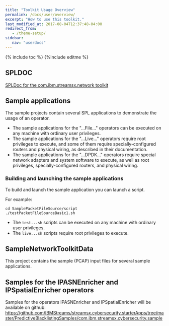 ```yaml
---
title: "Toolkit Usage Overview"
permalink: /docs/user/overview/
excerpt: "How to use this toolkit."
last_modified_at: 2017-08-04T12:37:48-04:00
redirect_from:
   - /theme-setup/
sidebar:
   nav: "userdocs"
---
```

{% include toc %}
{%include editme %}


## SPLDOC

[SPLDoc for the com.ibm.streamsx.network toolkit](https://ibmstreams.github.io/streamsx.network/doc/spldoc/html/index.html)


## Sample applications

The sample projects contain several SPL applications to demonstrate the usage of an operator.

* The sample applications for the "...File..." operators can be executed on any machine with ordinary user privileges.
* The sample applications for the "...Live..." operators require root privileges to execute, and some of them require specially-configured routers and physical wiring, as described in their documentation.
* The sample applications for the "...DPDK..." operators require special network adapters and system software to execute, as well as root privileges, specially-configured routers, and physical wiring.

### Building and launching the sample applications

To build and launch the sample application you can launch a script.

For example:

    cd SamplePacketFileSource/script
    ./testPacketFileSourceBasic1.sh

* The `test...sh` scripts can be executed on any machine with ordinary user privileges.
* The `live...sh` scripts require root privileges to execute.

## SampleNetworkToolkitData

This project contains the sample (PCAP) input files for several sample applications.

## Samples for the IPASNEnricher and IPSpatialEnricher operators

Samples for the operators IPASNEnricher and IPSpatialEnricher will be available on github: https://github.com/IBMStreams/streamsx.cybersecurity.starterApps/tree/master/PredictiveBlacklistingSamples/com.ibm.streamsx.cybersecurity.sample
